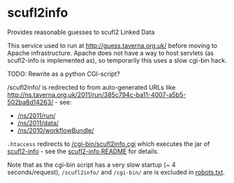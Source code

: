 scufl2info
==========

Provides reasonable guesses to scufl2 Linked Data

This service used to run at http://guess.taverna.org.uk/ before moving to Apache infrastructure.
Apache does not have a way to host servlets (as scufl2-info is implemented as), so temporarily
this uses a slow cgi-bin hack.

TODO: Rewrite as a python CGI-script?


/scufl2info/ is redirected to from auto-generated URLs like http://ns.taverna.org.uk/2011/run/385c794c-ba11-4007-a5b5-502ba8d14263/ - see:
  
  * [/ns/2011/run/](../ns/2011/run/)
  * [/ns/2011/data/](../ns/2011/run/)
  * [/ns/2010/workflowBundle/](../ns/2010/workflowBundle/)


`.htaccess` redirects to [/cgi-bin/scufl2info.cgi](../../cgi-bin/scufl2info.cgi)
which executes the jar of [scufl2-info](../../scripts/scufl2-info/) - see the
[scufl2-info README](../../scripts/scufl2-info/README.d) for details.


Note that as the cgi-bin script has a very slow startup (~ 4 seconds/request), 
`/scufl2info/` and `/cgi-bin/` are is excluded in [robots.txt](../robots.txt).


